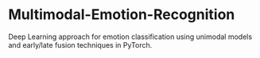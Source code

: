# Multimodal-Emotion-Recognition
Deep Learning approach for emotion classification using unimodal models and early/late fusion techniques in PyTorch.
